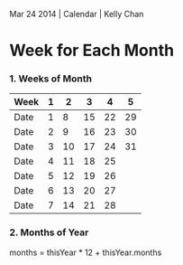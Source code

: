Mar 24 2014 | Calendar | Kelly Chan
# Week for Each Month

### 1. Weeks of Month

| Week   |  1   |  2   |  3   |  4   |  5   |
|--------|------|------|------|------|------|
| Date   |  1   |  8   |  15  |  22  |  29  |
| Date   |  2   |  9   |  16  |  23  |  30  |
| Date   |  3   |  10  |  17  |  24  |  31  |
| Date   |  4   |  11  |  18  |  25  |      |
| Date   |  5   |  12  |  19  |  26  |      |
| Date   |  6   |  13  |  20  |  27  |      |
| Date   |  7   |  14  |  21  |  28  |      |


### 2. Months of Year

months = thisYear * 12 + thisYear.months
